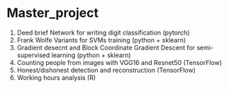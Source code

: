 # Master_project
1. Deed brief Network for writing digit classification (pytorch)
2. Frank Wolfe Variants for SVMs training (python + sklearn)  
3. Gradient desecnt and Block Coordinate Gradient Descent for semi-supervised learning (python + sklearn)
4. Counting people from images with VGG16 and Resnet50 (TensorFlow)
5. Honest/dishonest detection and reconstruction (TensorFlow)
6. Working hours analysis (R)
